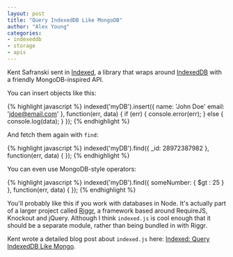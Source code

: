 ```yaml
---
layout: post
title: "Query IndexedDB Like MongoDB"
author: "Alex Young"
categories:
- indexeddb
- storage
- apis
---
```


Kent Safranski sent in [Indexed](https://github.com/Fluidbyte/Riggr/blob/master/src/indexed.js), a library that wraps around [IndexedDB](https://developer.mozilla.org/en-US/docs/Web/API/IndexedDB_API) with a friendly MongoDB-inspired API.

You can insert objects like this:

{% highlight javascript %}
indexed('myDB').insert({
  name: 'John Doe'
  email: 'jdoe@email.com'
}, function(err, data) {
  if (err) {
    console.error(err);
  } else {
    console.log(data);
  }
});
{% endhighlight %}

And fetch them again with `find`:

{% highlight javascript %}
indexed('myDB').find({
  _id: 28972387982
}, function(err, data) {
});
{% endhighlight %}

You can even use MongoDB-style operators:

{% highlight javascript %}
indexed('myDB').find({
  someNumber: { $gt : 25 }
}, function(err, data) {
});
{% endhighlight %}

You'll probably like this if you work with databases in Node.  It's actually part of a larger project called [Riggr](https://github.com/Fluidbyte/Riggr), a framework based around RequireJS, Knockout and jQuery.  Although I think `indexed.js` is cool enough that it should be a separate module, rather than being bundled in with Riggr.

Kent wrote a detailed blog post about `indexed.js` here: [Indexed: Query IndexedDB Like Mongo](http://fluidbyte.net/indexed-query-inexeddb-like-mongo/).
